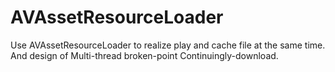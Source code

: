 # AVAssetResourceLoader
Use AVAssetResourceLoader to realize play and cache file at the same time.  And design of Multi-thread broken-point Continuingly-download.
